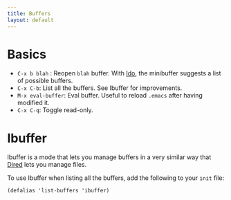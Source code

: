 ```yaml
---
title: Buffers
layout: default
---
```


# Basics

- `C-x b blah` : Reopen `blah` buffer.  With [Ido](packages/ido.html), the minibuffer suggests a list of possible buffers.
- `C-x C-b`: List all the buffers.  See Ibuffer for improvements.
- `M-x eval-buffer`: Eval buffer. Useful to reload `.emacs` after having modified it.
- `C-x C-q`: Toggle read-only.

# Ibuffer

Ibuffer is a mode that lets you manage buffers in a very similar way that [Dired](packages/dired.html) lets you manage files.

To use Ibuffer when listing all the buffers, add the following to your `init` file: 

    (defalias 'list-buffers 'ibuffer)